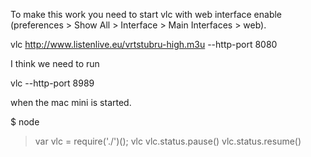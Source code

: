 To make this work you need to start vlc with web interface enable (preferences > Show All > Interface > Main Interfaces > web).

vlc http://www.listenlive.eu/vrtstubru-high.m3u --http-port 8080


I think we need to run 

vlc --http-port 8989

when the mac mini is started.

$ node
> var vlc = require('./')();
> vlc
> vlc.status.pause()
> vlc.status.resume()
